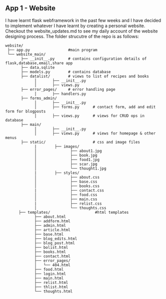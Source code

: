 ## App 1 - Website

I have learnt flask webframework in the past few weeks and I have decided to implement whatever I have learnt by creating a personal 
website. Checkout the website_updates.md to see my daily account of the website designing process. The folder strucutre of the repo is as follows:


    website/
     ├── app.py                 #main program
     └── website_main/          
           ├── __init__.py      # contains configuration details of flask,database,email,share app
           ├── data.sqlite
           ├── models.py        # contains database
           ├── datalist/        # views to list of recipes and books
                 │       ├── __init__.py
                 │       ├── views.py
           ├── error_pages/     # error handling page
                 │       ├── handlers.py
           ├── forms_admin/     
                 │       ├── __init__.py
                 │       ├── forms.py      # contact form, add and edit form for blogposts
                 │       ├── views.py      # views for CRUD ops in database
           ├── main/
                 │       ├── __init__.py
                 │       ├── views.py      # views for homepage & other menus
           ├── static/                     # css and image files
                 |        ├── images/
                 │               ├── about1.jpg
                 │               ├── book.jpg
                 │               ├── food1.jpg
                 │               ├── scar.jpg
                 │               └── thought1.jpg
                 |        ├── styles/
                 │               ├── about.css
                 │               ├── base.css
                 │               ├── books.css
                 |               ├── contact.css
                 │               ├── food.css
                 │               ├── main.css
                 |               ├── relist.css
                 │               └── thoughts.css
          ├── templates/                    #html templates
                 ├── about.html
                 ├── addform.html
                 ├── admin.html
                 ├── article.html
                 ├── base.html
                 ├── blog_edits.html
                 ├── blog_post.html
                 ├── bolist.html
                 ├── books.html
                 ├── contact.html
                 ├── error_pages/
                 │   └── 404.html
                 ├── food.html
                 ├── login.html
                 ├── main.html
                 ├── relist.html
                 ├── thlist.html
                 └── thoughts.html


        
